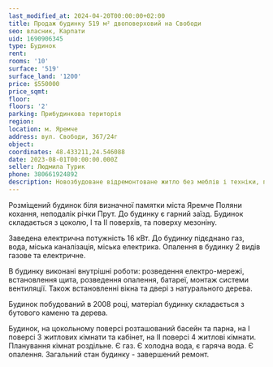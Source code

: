 ```yaml
---
last_modified_at: 2024-04-20T00:00:00+02:00
title: Продаж будинку 519 м² двоповерховий на Свободи
seo: власник, Карпати
uid: 1690906345
type: Будинок
rent:
rooms: '10'
surface: '519'
surface_land: '1200'
price: $550000
price_sqmt:
floor:
floors: '2'
parking: Прибудинкова територія
region:
location: м. Яремче
address: вул. Свободи, 367/24г
object:
coordinates: 48.433211,24.546088
date: 2023-08-01T00:00:00.000Z
seller: Людмила Турик
phone: 380661924892
description: Новозбудоване відремонтоване житло без меблів і техніки, придатне для проживання
---
```


Розміщений будинок біля визначної памятки міста Яремче Поляни кохання, неподалік річки Прут. До будинку є гарний заїзд. Будинок складається з цоколю, І та ІІ поверхів, та поверху мезоніну.

Заведена електрична потужність 16 кВт. До будинку підєднано газ, вода, міська каналізація, міська електрика. Опалення в будинку 2 видів газове та електричне.

В будинку виконані внутрішні роботи: розведення електро-мережі, встановлення щита, розведення опалення, батареї, монтаж системи вентиляції.
Також встановленні вікна та двері з натурального дерева.

Будинок побудований в 2008 році, матеріал будинку складається з бутового каменю та дерева.

Будинок, на цокольному поверсі розташований басейн та парна, на І поверсі 3 житлових кімнати та кабінет, на ІІ поверсі 4 житлові кімнати. Планування кімнат роздільне. Є газ. Є холодна вода, є гаряча вода. Є опалення. Загальний стан будинку - завершений ремонт.
